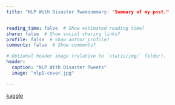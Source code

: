 ```yaml
---
title: "NLP With Disaster Tweesummary: "Summary of my post."


reading_time: false  # Show estimated reading time?
share: false  # Show social sharing links?
profile: false  # Show author profile?
comments: false  # Show comments?

# Optional header image (relative to `static/img/` folder).
header:
  caption: "NLP With Disaster Tweets"
  image: "nlp1-cover.jpg"

---
```




[kaggle](https://www.kaggle.com/c/nlp-getting-started/data)

